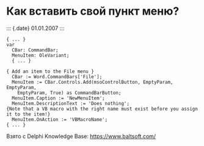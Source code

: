 Как вставить свой пункт меню?
=============================

::: {.date}
01.01.2007
:::

    { ... }
    var
      CBar: CommandBar;
      MenuItem: OleVariant;
      { ... }
     
    { Add an item to the File menu }
      CBar := Word.CommandBars['File'];
      MenuItem := CBar.Controls.Add(msoControlButton, EmptyParam, EmptyParam,
        EmptyParam, True) as CommandBarButton;
      MenuItem.Caption := 'NewMenuItem';
      MenuItem.DescriptionText := 'Does nothing';
    {Note that a VB macro with the right name must exist before you assign it to the item!}
      MenuItem.OnAction := 'VBMacroName';
    { ... }

Взято с Delphi Knowledge Base: <https://www.baltsoft.com/>
